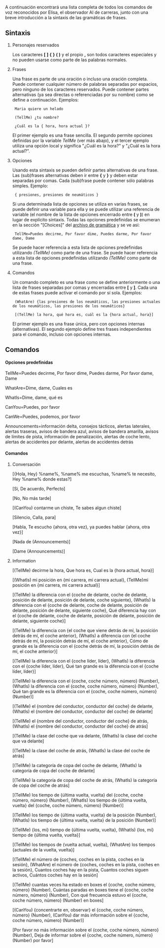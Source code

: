 A continuación encontrará una lista completa de todos los comandos de voz reconocidos por Elisa, el observador AI de carreras, junto con una breve introducción a la sintaxis de las gramáticas de frases.

## Sintaxis

1. Personajes reservados

   Los caracteres **[** **]** **{** **}** **(** **)** y el propio **,** son todos caracteres especiales y no pueden usarse como parte de las palabras normales.
   
2. Frases

   Una frase es parte de una oración o incluso una oración completa. Puede contener cualquier número de palabras separadas por espacios, pero ninguno de los caracteres reservados. Puede contener partes alternativas (ya sea directas o referenciadas por su nombre) como se define a continuación. Ejemplos:
   
		Maria quiere un helado

		(TellMe) ¿tu nombre?
		
		¿Cuál es la { hora, hora actual }?
		
   El primer ejemplo es una frase sencilla. El segundo permite opciones definidas por la variable *TellMe* (ver más abajo), y el tercer ejemplo utiliza una opción local y significa "¿Cuál es la hora?" y "¿Cuál es la hora actual?".

3. Opciones

   Usando esta sintaxis se pueden definir partes alternativas de una frase. Las (sub)frases alternativas deben ir entre **{** y **}** y deben estar separadas por comas. Cada (sub)frase puede contener sólo palabras simples. Ejemplo:
   
		{ presiones, presiones de neumáticos }

   Si una determinada lista de opciones se utiliza en varias frases, se puede definir una variable para ella y se puede utilizar una referencia de variable (el nombre de la lista de opciones encerrado entre **(** y **)**) en lugar de explícito sintaxis. Todas las opciones predefinidas se enumeran en la sección "[Choices]" del [archivo de gramática](https://github.com/SeriousOldMan/Simulator-Controller/blob/main/Sources/Assistants/Grammars/Choices.es) y se ve así:

		TellMe=Puedes decirme, Por favor dime, Puedes darme, Por favor dame, Dame

   Se puede hacer referencia a esta lista de opciones predefinidas utilizando *(TellMe)* como parte de una frase. Se puede hacer referencia a esta lista de opciones predefinidas utilizando *(TellMe)* como parte de una frase.

4. Comandos

   Un comando completo es una frase como se define anteriormente o una lista de frases separadas por comas y encerradas entre **[** y **]**. Cada una de estas frases puede activar el comando por sí sola. Ejemplos:

		(WhatAre) {las presiones de los neumáticos, las presiones actuales de los neumáticos, las presiones de los neumáticos}
		
		[(TellMe) la hora, qué hora es, cuál es la {hora actual, hora}]

   El primer ejemplo es una frase única, pero con opciones internas (alternativas). El segundo ejemplo define tres frases independientes para el comando, incluso con opciones internas.

## Comandos

#### Opciones predefinidas

TellMe=Puedes decirme, Por favor dime, Puedes darme, Por favor dame, Dame

WhatAre=Dime, dame, Cuales es

WhatIs=Dime, dame, qué es

CanYou=Puedes, por favor

CanWe=Puedes, podemos, por favor

Announcements=información delta, consejos tácticos, alertas laterales, alertas traseras, avisos de bandera azul, avisos de bandera amarilla, avisos de límites de pista, información de penalización, alertas de coche lento, alertas de accidentes por delante, alertas de accidentes detrás

#### Comandos

1.  Conversación

	[{Hola, Hey} %name%, %name% me escuchas, %name% te necesito, Hey %name% donde estas?]
	
	[Si, De acuerdo, Perfecto]
	
	[No, No más tarde]
	
	[(CanYou) contarme un chiste, Te sabes algun chiste]
	
	[Silencio, Calla, para]
	
	[Habla, Te escucho {ahora, otra vez}, ya puedes hablar {ahora, otra vez}]
	
	[Nada de (Announcements)]
	
	[Dame (Announcements)]

2.  Information

	[(TellMe) decirme la hora, Que hora es, Cual es la {hora actual, hora}]

	[(WhatIs) mi posición en {mi carrera, mi carrera actual}, (TellMe)mi posición en {mi carrera, mi carrera actual}]
	
	[(TellMe) la diferencia con el {coche de delante, coche de delante, posición de delante, posición de delante, coche siguiente}, (WhatIs) la diferencia con el {coche de delante, coche de delante, posición de delante, posición de delante, siguiente coche}, Qué diferencia hay con el {coche de delante, coche de delante, posición de delante, posición de delante, siguiente coche}]
	
	[(TellMe) la diferencia con {el coche que viene detrás de mí, la posición detrás de mí, el coche anterior}, (WhatIs) a diferencia con {el coche detrás de mí, la posición detrás de mí, el coche anterior}, Cómo de grande es la diferencia con el {coche detrás de mí, la posición detrás de mí, el coche anterior}]
	
	[(TellMe) la diferencia con el {coche líder, líder}, (WhatIs) la diferencia con el {coche líder, líder}, Qué tan grande es la diferencia con el {coche líder, líder}]
	
	[(TellMe) la diferencia con el {coche, coche número, número} (Number), (WhatIs) la diferencia con el {coche, coche número, número} (Number), Qué tan grande es la diferencia con el {coche, coche número, número} (Number)]
	
	[(TellMe) el {nombre del conductor, conductor del coche} de delante, (WhatIs) el {nombre del conductor, conductor del coche} de delante]
	
	[(TellMe) el {nombre del conductor, conductor del coche} de atrás, (WhatIs) el {nombre del conductor, conductor del coche} de atrás]
	
	[(TellMe) la clase del coche que va delante, (WhatIs) la clase del coche que va delante]
	
	[(TellMe) la clase del coche de atrás, (WhatIs) la clase del coche de atrás]
	
	[(TellMe) la categoría de copa del coche de delante, (WhatIs) la categoría de copa del coche de delante]
	
	[(TellMe) la categoría de copa del coche de atrás, (WhatIs) la categoría de copa del coche de atrás]
	
	[(TellMe) los tiempo de {última vuelta, vuelta} del {coche, coche número, número} (Number), (WhatIs) los tiempo de {última vuelta, vuelta} del {coche, coche número, número} (Number)]
	
	[(TellMe) los tiempo de {última vuelta, vuelta} de la posición (Number), (WhatIs) los tiempo de {última vuelta, vuelta} de la posición (Number)]
	
	[(TellMe) {los, mi} tiempo de {última vuelta, vuelta}, (WhatIs) {los, mi} tiempo de {última vuelta, vuelta}]
	
	[(TellMe) los tiempos de {vuelta actual, vuelta}, (WhatAre) los tiempos {actuales de la vuelta, vuelta}]
	
	[(TellMe) el número de {coches, coches en la pista, coches en la sesión}, (WhatAre) el número de {coches, coches en la pista, coches en la sesión}, Cuantos coches hay en la pista, Cuantos coches siguen activos, Cuántos coches hay en la sesión]
	
	[(TellMe) cuantas veces ha estado en boxes el {coche, coche número, número} (Number), Cuántas paradas en boxes tiene el {coche, coche número, número} (Number), Con qué frecuencia estuvo el {coche, coche número, número} (Number) en boxes]
	
	[(CanYou) {concentrarte en, observar} el {coche, coche número, número} (Number), (CanYou) dar más información sobre el {coche, coche número, número} (Number)]

	[Por favor no más información sobre el {coche, coche número, número} (Number), Deja de informar sobre el {coche, coche número, número} (Number) por favor]